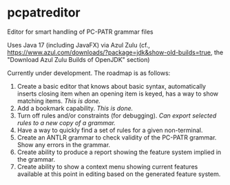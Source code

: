 # pcpatreditor
Editor for smart handling of PC-PATR grammar files

Uses Java 17 (including JavaFX) via Azul Zulu (cf., https://www.azul.com/downloads/?package=jdk&show-old-builds=true, the "Download Azul Zulu Builds of OpenJDK" section)

Currently under development.  The roadmap is as follows:

1. Create a basic editor that knows about basic syntax, automatically inserts closing item when an opening item is keyed, has a way to show matching items.  *This is done.*
1. Add a bookmark capability.  *This is done.*
1. Turn off rules and/or constraints (for debugging).  *Can export selected rules to a new copy of a grammar.*
1. Have a way to quickly find a set of rules for a given non-terminal.
2. Create an ANTLR grammar to check validity of the PC-PATR grammar.  Show any errors in the grammar.
3. Create ability to produce a report showing the feature system implied in the grammar.
1. Create ability to show a context menu showing current features available at this point in editing based on the generated feature system.
